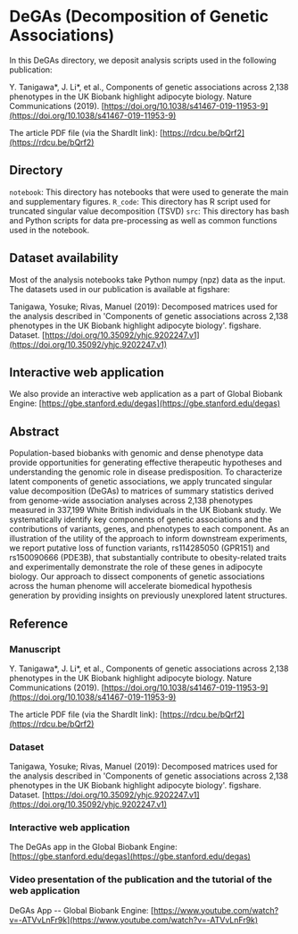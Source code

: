 # DeGAs (Decomposition of Genetic Associations)

In this DeGAs directory, we deposit analysis scripts used in the following publication:

Y. Tanigawa*, J. Li*, et al., Components of genetic associations across 2,138 phenotypes in the UK Biobank highlight adipocyte biology. Nature Communications (2019). [https://doi.org/10.1038/s41467-019-11953-9](https://doi.org/10.1038/s41467-019-11953-9)

The article PDF file (via the ShardIt link): [https://rdcu.be/bQrf2](https://rdcu.be/bQrf2)


## Directory

`notebook`: This directory has notebooks that were used to generate the main and supplementary figures. 
`R_code`: This directory has R script used for truncated singular value decomposition (TSVD)
`src`: This directory has bash and Python scripts for data pre-processing as well as common functions used in the notebook. 

## Dataset availability

Most of the analysis notebooks take Python numpy (npz) data as the input. The datasets used in our publication is available at figshare:

Tanigawa, Yosuke; Rivas, Manuel (2019): Decomposed matrices used for the analysis described in 'Components of genetic associations across 2,138 phenotypes in the UK Biobank highlight adipocyte biology'. figshare. Dataset.
[https://doi.org/10.35092/yhjc.9202247.v1](https://doi.org/10.35092/yhjc.9202247.v1)

## Interactive web application
We also provide an interactive web application as a part of Global Biobank Engine: [https://gbe.stanford.edu/degas](https://gbe.stanford.edu/degas)

## Abstract

Population-based biobanks with genomic and dense phenotype data provide opportunities for generating effective therapeutic hypotheses and understanding the genomic role in disease predisposition. To characterize latent components of genetic associations, we apply truncated singular value decomposition (DeGAs) to matrices of summary statistics derived from genome-wide association analyses across 2,138 phenotypes measured in 337,199 White British individuals in the UK Biobank study. We systematically identify key components of genetic associations and the contributions of variants, genes, and phenotypes to each component. As an illustration of the utility of the approach to inform downstream experiments, we report putative loss of function variants, rs114285050 (GPR151) and rs150090666 (PDE3B), that substantially contribute to obesity-related traits and experimentally demonstrate the role of these genes in adipocyte biology. Our approach to dissect components of genetic associations across the human phenome will accelerate biomedical hypothesis generation by providing insights on previously unexplored latent structures.


## Reference

### Manuscript

Y. Tanigawa*, J. Li*, et al., Components of genetic associations across 2,138 phenotypes in the UK Biobank highlight adipocyte biology. Nature Communications (2019). [https://doi.org/10.1038/s41467-019-11953-9](https://doi.org/10.1038/s41467-019-11953-9)

The article PDF file (via the ShardIt link): [https://rdcu.be/bQrf2](https://rdcu.be/bQrf2)


### Dataset

Tanigawa, Yosuke; Rivas, Manuel (2019): Decomposed matrices used for the analysis described in 'Components of genetic associations across 2,138 phenotypes in the UK Biobank highlight adipocyte biology'. figshare. Dataset.
[https://doi.org/10.35092/yhjc.9202247.v1](https://doi.org/10.35092/yhjc.9202247.v1)


### Interactive web application

The DeGAs app in the Global Biobank Engine: [https://gbe.stanford.edu/degas](https://gbe.stanford.edu/degas)


### Video presentation of the publication and the tutorial of the web application

DeGAs App -- Global Biobank Engine: [https://www.youtube.com/watch?v=-ATVvLnFr9k](https://www.youtube.com/watch?v=-ATVvLnFr9k)
